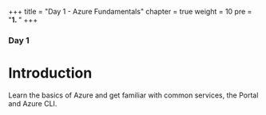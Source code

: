 +++
title = "Day 1 - Azure Fundamentals"
chapter = true
weight = 10
pre = "<b>1. </b>"
+++

### Day 1

# Introduction

Learn the basics of Azure and get familiar with common services, the Portal and Azure CLI.